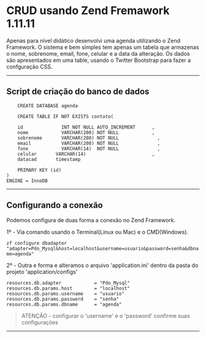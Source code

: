 CRUD usando Zend Fremawork 1.11.11
================

Apenas para nível didático desenvolvi uma agenda utilizando o Zend Framework.
O sistema e bem simples tem apenas um tabela que armazenas o nome, sobrenome, email, fone, celular e a data da alteração.
Os dados são apresentados em uma table, usando o Twitter Bootstrap para fazer a confguração CSS.

---

## Script de criação do banco de dados


```MySql
    CREATE DATABASE agenda

    CREATE TABLE IF NOT EXISTS contato(
	
    id 			    INT NOT NULL AUTO_INCREMENT 	 ,
    nome		    VARCHAR(200) NOT NULL     		 ,
    sobrenome		VARCHAR(200) NOT NULL		       ,
    email		    VARCHAR(200) NOT NULL		       ,
    fone		    VARCHAR(14)  NOT NULL		       ,
    celular		  VARCHAR(14) 			             ,
    datacad		  timestamp
    
    PRIMARY KEY (id)
)
ENGINE = InnoDB

```

---

## Configurando a conexão

Podemos configura de duas forma a conexão no Zend Framework.

1º - Via comando usando o Terminal(Linux ou Mac) e o CMD(Windows).

  ``` zf configure dbadapter "adapter=Pdo_Mysql&host=localhost&username=usuario&password=senha&dbname=agenda"  ```

2º - Outra e forma e alteramos o arquivo 'application.ini' dentro da pasta do projeto 'application/configs'

```
resources.db.adapter            = "Pdo_Mysql"
resources.db.params.host        = "localhost"
resources.db.params.username    = "usuario"
resources.db.params.password    = "senha"
resources.db.params.dbname      = "agenda"
```

> ATENÇÃO - configurar o 'username' e o 'password' confirme suas configurações

---
